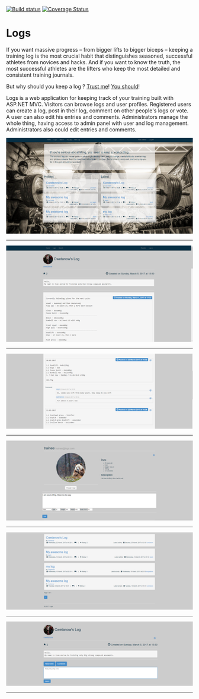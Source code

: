 [![Build status](https://ci.appveyor.com/api/projects/status/github/cwetanow/Logs?branch=master&svg=true)](https://ci.appveyor.com/project/cwetanow/Logs) [![Coverage Status](https://coveralls.io/repos/github/cwetanow/Logs/badge.svg?branch=master)](https://coveralls.io/github/cwetanow/Logs?branch=master)

# Logs

If you want massive progress – from bigger lifts to bigger biceps – keeping a training log  is the most crucial habit that distinguishes seasoned, successful athletes from novices and hacks. And if you want to know the truth, the most successful athletes are the lifters who keep the most detailed and consistent training journals.

But why should you keep a log ? [Trust me](https://www.t-nation.com/training/log-your-training-like-a-boss)! [You should](https://www.t-nation.com/training/powerful-reasons-to-use-a-workout-log)!

Logs is a web application for keeping track of your training built with ASP.NET MVC. Visitors can browse logs and user profiles. Registered users can create a log, post in their log, comment on other people's logs or vote. A user can also edit his entries and comments. Administrators manage the whole thing, having access to admin panel with user and log management. Administrators also could edit entries and comments.

![Home](./screens/home-page.png?raw=true)
<hr />

![Home](./screens/details.png?raw=true)
<hr />

![Home](./screens/entries.png?raw=true)
<hr />

![Home](./screens/profile.png?raw=true)
<hr />

![Home](./screens/list.png?raw=true)
<hr />

![Home](./screens/new-entry.png?raw=true)
<hr />
